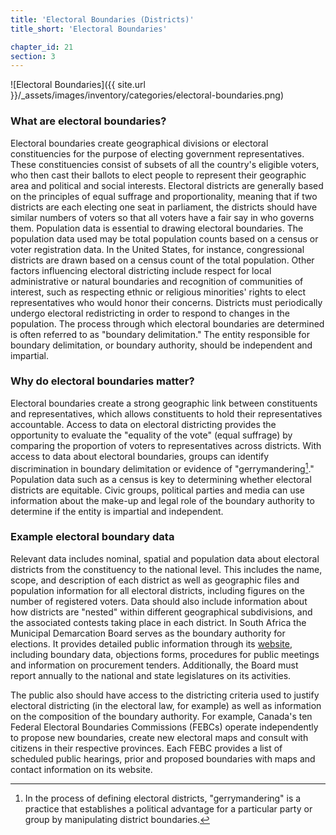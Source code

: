 ```yaml
---
title: 'Electoral Boundaries (Districts)'
title_short: 'Electoral Boundaries'

chapter_id: 21
section: 3
---
```


![Electoral Boundaries]({{ site.url }}/\_assets/images/inventory/categories/electoral-boundaries.png)

### What are electoral boundaries?

Electoral boundaries create geographical divisions or electoral constituencies for the purpose of electing government representatives. These constituencies consist of subsets of all the country's eligible voters, who then cast their ballots to elect people to represent their geographic area and political and social interests. Electoral districts are generally based on the principles of equal suffrage and proportionality, meaning that if two districts are each electing one seat in parliament, the districts should have similar numbers of voters so that all voters have a fair say in who governs them. Population data is essential to drawing electoral boundaries. The population data used may be total population counts based on a census or voter registration data. In the United States, for instance, congressional districts are drawn based on a census count of the total population. Other factors influencing electoral districting include respect for local administrative or natural boundaries and recognition of communities of interest, such as respecting ethnic or religious minorities' rights to elect representatives who would honor their concerns. Districts must periodically undergo electoral redistricting in order to respond to changes in the population. The process through which electoral boundaries are determined is often referred to as "boundary delimitation." The entity responsible for boundary delimitation, or boundary authority, should be independent and impartial.

### Why do electoral boundaries matter?

Electoral boundaries create a strong geographic link between constituents and representatives, which allows constituents to hold their representatives accountable. Access to data on electoral districting provides the opportunity to evaluate the "equality of the vote" (equal suffrage) by comparing the proportion of voters to representatives across districts. With access to data about electoral boundaries, groups can identify discrimination in boundary delimitation or evidence of "gerrymandering[^1]." Population data such as a census is key to determining whether electoral districts are equitable. Civic groups, political parties and media can use information about the make-up and legal role of the boundary authority to determine if the entity is impartial and independent.

### Example electoral boundary data

Relevant data includes nominal, spatial and population data about electoral districts from the constituency to the national level. This includes the name, scope, and description of each district as well as geographic files and population information for all electoral districts, including figures on the number of registered voters. Data should also include information about how districts are "nested" within different geographical subdivisions, and the associated contests taking place in each district. In South Africa the Municipal Demarcation Board serves as the boundary authority for elections. It provides detailed public information through its [website](http://www.demarcation.org.za/), including boundary data, objections forms, procedures for public meetings and information on procurement tenders. Additionally, the Board must report annually to the national and state legislatures on its activities.

The public also should have access to the districting criteria used to justify electoral districting (in the electoral law, for example) as well as information on the composition of the boundary authority. For example, Canada's ten Federal Electoral Boundaries Commissions (FEBCs) operate independently to propose new boundaries, create new electoral maps and consult with citizens in their respective provinces. Each FEBC provides a list of scheduled public hearings, prior and proposed boundaries with maps and contact information on its website.

[^1]: In the process of defining electoral districts, "gerrymandering" is a practice that establishes a political advantage for a particular party or group by manipulating district boundaries.
